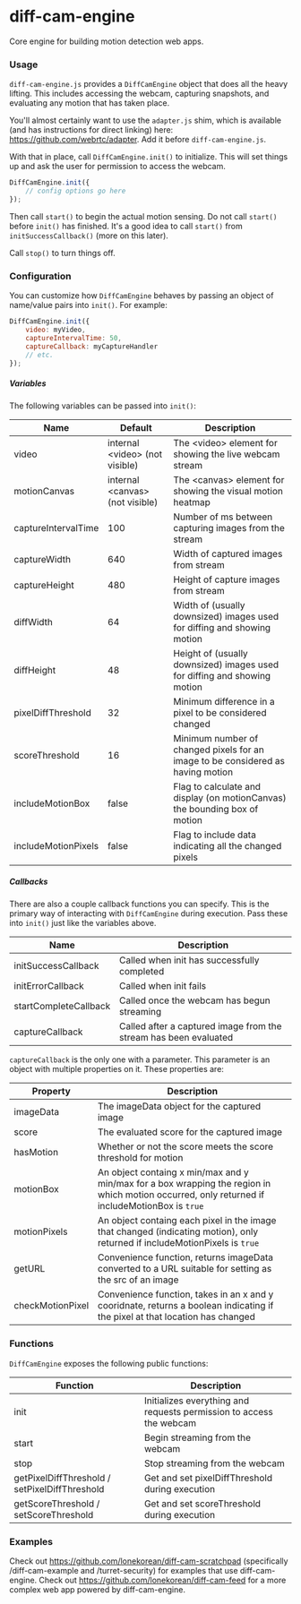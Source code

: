 # diff-cam-engine

Core engine for building motion detection web apps.

### Usage

`diff-cam-engine.js` provides a `DiffCamEngine` object that does all the heavy lifting. This includes accessing the webcam, capturing snapshots, and evaluating any motion that has taken place.

You'll almost certainly want to use the `adapter.js` shim, which is available (and has instructions for direct linking) here: https://github.com/webrtc/adapter. Add it before `diff-cam-engine.js`.

With that in place, call `DiffCamEngine.init()` to initialize. This will set things up and ask the user for permission to access the webcam.

``` javascript
DiffCamEngine.init({
	// config options go here
});
```

Then call `start()` to begin the actual motion sensing. Do not call `start()` before `init()` has finished. It's a good idea to call `start()` from `initSuccessCallback()` (more on this later).

Call `stop()` to turn things off.

### Configuration

You can customize how `DiffCamEngine` behaves by passing an object of name/value pairs into `init()`. For example:

``` javascript
DiffCamEngine.init({
	video: myVideo,
	captureIntervalTime: 50,
	captureCallback: myCaptureHandler
	// etc.
});
```

##### Variables

The following variables can be passed into `init()`:

| Name | Default | Description |
| --- | --- | --- |
| video | internal &lt;video&gt; (not visible) | The &lt;video&gt; element for showing the live webcam stream |
| motionCanvas | internal &lt;canvas&gt; (not visible) | The &lt;canvas&gt; element for showing the visual motion heatmap |
| captureIntervalTime | 100 | Number of ms between capturing images from the stream |
| captureWidth | 640 | Width of captured images from stream |
| captureHeight | 480 | Height of capture images from stream |
| diffWidth | 64 | Width of (usually downsized) images used for diffing and showing motion |
| diffHeight | 48 | Height of (usually downsized) images used for diffing and showing motion |
| pixelDiffThreshold | 32 | Minimum difference in a pixel to be considered changed |
| scoreThreshold | 16 | Minimum number of changed pixels for an image to be considered as having motion |
| includeMotionBox | false | Flag to calculate and display (on motionCanvas) the bounding box of motion |
| includeMotionPixels | false | Flag to include data indicating all the changed pixels |

##### Callbacks

There are also a couple callback functions you can specify. This is the primary way of interacting with `DiffCamEngine` during execution. Pass these into `init()` just like the variables above.

| Name | Description |
| --- | --- |
| initSuccessCallback | Called when init has successfully completed |
| initErrorCallback | Called when init fails |
| startCompleteCallback | Called once the webcam has begun streaming |
| captureCallback | Called after a captured image from the stream has been evaluated |

`captureCallback` is the only one with a parameter. This parameter is an object with multiple properties on it. These properties are:

| Property | Description |
| --- | --- |
| imageData | The imageData object for the captured image |
| score | The evaluated score for the captured image |
| hasMotion | Whether or not the score meets the score threshold for motion |
| motionBox | An object containg x min/max and y min/max for a box wrapping the region in which motion occurred, only returned if includeMotionBox is `true` |
| motionPixels | An object containg each pixel in the image that changed (indicating motion), only returned if includeMotionPixels is `true` |
| getURL | Convenience function, returns imageData converted to a URL suitable for setting as the src of an image |
| checkMotionPixel | Convenience function, takes in an x and y cooridnate, returns a boolean indicating if the pixel at that location has changed |

### Functions

`DiffCamEngine` exposes the following public functions:

| Function | Description |
| --- | --- |
| init | Initializes everything and requests permission to access the webcam |
| start | Begin streaming from the webcam |
| stop | Stop streaming from the webcam |
| getPixelDiffThreshold / setPixelDiffThreshold | Get and set pixelDiffThreshold during execution |
| getScoreThreshold / setScoreThreshold | Get and set scoreThreshold during execution |

### Examples

Check out https://github.com/lonekorean/diff-cam-scratchpad (specifically /diff-cam-example and /turret-security) for examples that use diff-cam-engine. Check out https://github.com/lonekorean/diff-cam-feed for a more complex web app powered by diff-cam-engine.
